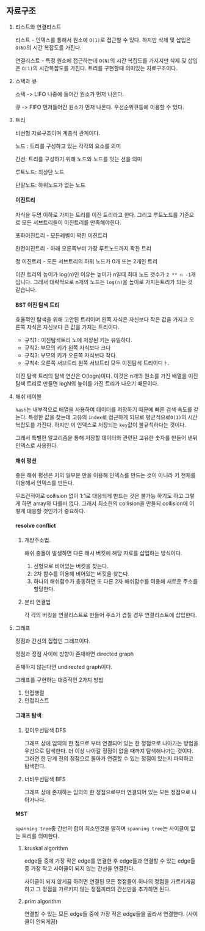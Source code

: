 ## 자료구조

1. 리스트와 연결리스트

   리스트 - 인덱스를 통해서 원소에 `O(1)`로 접근할 수 있다. 하지만 삭제 및 삽입은 `O(N)`의 시간 복잡도를 가진다.

   연결리스트 - 특정 원소에 접근하는데 `O(N)`의 시간 복잡도를 가지지만 삭제 및 삽입은 `O(1)`의 시간복잡도를 가진다. 트리를 구현할때 의미있는 자료구조이다.

2. 스택과 큐

   스택 -> LIFO 나중에 들어간 원소가 먼저 나온다. 

   큐 -> FIFO 먼저들어간 원소가 먼저 나온다. 우선순위큐등에 이용할 수 있다.

3. 트리

   비선형 자료구조이며 계층적 관계이다.

   노드 : 트리를 구성하고 있는 각각의 요소를 의미

   간선: 트리를 구성하기 위해 노드와 노드를 잇는 선을 의미

   루트노드: 최상단 노드

   단말노드: 하위노드가 없는 노드

   #### 이진트리

   자식을 두명 이하로 가지는 트리를 이진 트리라고 한다. 그리고 루트노드를 기준으로 모든 서브트리들이 이진트리를 만족해야한다.

   포화이진트리 - 모든레벨이 꽉찬 이진트리

   완전이진트리 - 아래 오른쪽부터 가장 루트노드까지 꽉찬 트리

   정 이진트리 - 모든 서브트리의 하위 노드가 0개 또는 2개인 트리

   이진 트리의 높이가 log(n)인 이유는  높이가 n일때 최대 노드 갯수가 `2 ** n -1`개 입니다. 그래서 대략적으로 n개의 노드는 `log(n)`을 높이로 가지는트리가 되는 것 같습니다. 

   

   #### BST 이진 탐색 트리

   효율적인 탐색을 위해 고안된 트리이며 왼쪽 자식은 자신보다 작은 값을 가지고 오른쪽 자식은 자신보다 큰 값을 가지는 트리이다.

   - 규칙1 : 이진탐색트리 노에 저장된 키는 유일하다.
   - 규칙2: 부모의 키가 왼쪽 자식보다 크다
   - 규칙3: 부모의 키가 오른쪽 자식보다 작다.
   - 규칙4: 오른쪽 서브트리 왼쪽 서브트리 모두 이진탐색 트리이디ㅏ.

   이진 탐색 트리의 탐색 연산은 O(logn)이다. 이것은 n개의 원소를 가진 배열을 이진 탐색 트리로 만들면 logN의 높이를 가진 트리가 나오기 때문이다.

4. 해쉬 테이블

   `hash`는 내부적으로 배열을 사용하여 데이터를 저장하기 때문에 빠른 검색 속도를 같는다. 특정한 값을 찾는데 고유의 `index`로 접근하게 되므로 평균적으로`O(1)`의 시간 복잡도를 가진다. 하지만 이 인덱스로 저장되는 `key`값이 불규칙하다는 것이다.

   그래서 특별한 알고리즘을 통해 저장할 데이터와 관련된 고유한 숫자를 만들어 낸뒤 인덱스로 사용한다.

   #### 해쉬 펑션

   좋은 해쉬 평션은 키의 일부분 만을 이용해 인덱스를 만드는 것이 아니라 키 전체를 이용해서 인덱스를 만든다. 

   무조건적이로 collision 없이 1:1로 대응되게 만드는 것은 불가능 하기도 하고 그렇게 하면 array와 다를바 없다. 그래서 최소한의 collision을 만들되 collision에 어떻게 대응할 것인가가 중요하다. 

   #### resolve conflict

   1. 개방주소법.

      해쉬 충돌이 발생하면 다른 해시 버킷에 해당 자료를 삽입하는 방식이다.

      1. 선형으로 비어있는 버킷을 찾는다.
      2. 2차 함수를 이용해 비어있는 버킷을 찾는다.
      3. 하나의 해쉬함수가 충동하면 또 다른 2차 해쉬함수를 이용해 새로운 주소를 할당한다.

   2. 분리 연결법

      각 각의 버킷을 연결리스트로 만들어 주소가 겹칠 경우 연결리스트에 삽입한다.

5. 그래프

   정점과 간선의 집합인 그래프이다.

   정점과 정점 사이에 방향이 존재하면 directed graph

   존재하지 않는다면 undirected graph이다.

   그래프를 구현하는 대중적인 2가지 방법

   1. 인접행렬 
   2. 인접리스트

   #### 그래프 탐색

   1. 깊이우선탐색 DFS

      그래프 상에 임의의 한 점으로 부터 연결되어 있는 한 정점으로 나아가는 방법을 우선으로 탐색한다. 더 이상 나아갈 정점이 없을 때까지 탐색해나가는 것이다. 그러면 한 단계 전의 정점으로 돌아가 연결할 수 있는 정점이 있는지 파악하고 탐색한다. 

   2. 너비우선탐색 BFS

      그래프 상에 존재하는 임의의 한 정점으로부터 연결되어 있는 모든 정점으로 나아가나다. 

   #### MST

   `spanning tree`중 간선의 합이 최소인것을 말하며 `spanning tree`는 사이클이 없는 트리를 의미한다.

   1. kruskal algorithm

      edge들 중에 가장 작은 edge를 연결한 후 edge들과 연결할 수 있는 edge들 중 가장 작고 사이클이 되지 않는 간선을 연결한다.

      사이클이 되지 않게끔 하려면 연결된 모든 정점들이 하나의 정점을 가르키게끔 하고 그 정점을 가르키지 않는 정점끼리의 간선만을 추가하면 된다.

   2. prim algorithm

      연결할 수 있는 모든 edge들 중에 가장 작은 edge들을 골라서 연결한다. (사이클이 안되게끔) 